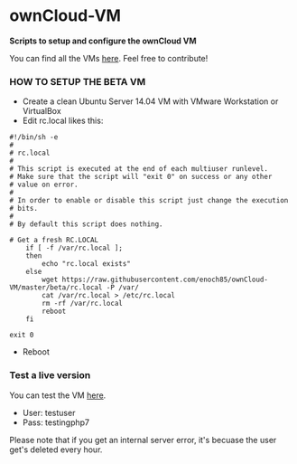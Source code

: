 # ownCloud-VM
**Scripts to setup and configure the ownCloud VM**

You can find all the VMs [here](https://www.techandme.se/pre-configured-owncloud-installaton/). Feel free to contribute!

### HOW TO SETUP THE BETA VM

- Create a clean Ubuntu Server 14.04 VM with VMware Workstation or VirtualBox
- Edit rc.local likes this:

```
#!/bin/sh -e
#
# rc.local
#
# This script is executed at the end of each multiuser runlevel.
# Make sure that the script will "exit 0" on success or any other
# value on error.
#
# In order to enable or disable this script just change the execution
# bits.
#
# By default this script does nothing.

# Get a fresh RC.LOCAL
    if [ -f /var/rc.local ];
    then
        echo "rc.local exists"
    else
        wget https://raw.githubusercontent.com/enoch85/ownCloud-VM/master/beta/rc.local -P /var/
        cat /var/rc.local > /etc/rc.local
        rm -rf /var/rc.local
        reboot
    fi

exit 0
```
- Reboot

### Test a live version

You can test the VM [here](https://owncloudphp7.techandme.se/).
- User: testuser
- Pass: testingphp7

Please note that if you get an internal server error, it's becuase the user get's deleted every hour.

